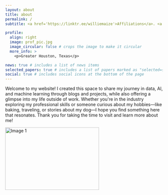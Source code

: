 ```yaml
---
layout: about
title: about
permalink: /
subtitle: <a href='https://linktr.ee/williemaize'>Affiliations</a>. <a href='https://hihello.me/p/e51e021a-872b-4c2c-9c66-88bd9e69c354'>Contacts</a>. All Things Data

profile:
  align: right
  image: prof_pic.jpg
  image_circular: false # crops the image to make it circular
  more_info: >
    <p>Greater Houston, Texas</p>

news: true # includes a list of news items
selected_papers: true # includes a list of papers marked as "selected={true}"
social: true # includes social icons at the bottom of the page
---
```


Welcome to my website! I created this space to share my journey in data, AI, and machine learning through blogs and projects, while also offering a glimpse into my life outside of work. Whether you're in the industry exploring my professional skills or someone curious about my hobbies—like baking, traveling, or stories about my dog—I hope you find something here that resonates. Thank you for taking the time to visit and learn more about me!

<div id="carousel" style="position:relative; width:300px; height:200px;">
  <img class="carousel-img" src="https://plus.unsplash.com/premium_photo-1736437251499-9b5d6f0a9a53?q=80&w=2070&auto=format&fit=crop&ixlib=rb-4.0.3&ixid=M3wxMjA3fDB8MHxwaG90by1wYWdlfHx8fGVufDB8fHx8fA%3D%3D" alt="Image 1" style="width:100%; height:100%; position:absolute; display:block;">
  <img class="carousel-img" src="https://images.unsplash.com/photo-1736131660777-8b7aa6bb0efe?q=80&w=2070&auto=format&fit=crop&ixlib=rb-4.0.3&ixid=M3wxMjA3fDB8MHxwaG90by1wYWdlfHx8fGVufDB8fHx8fA%3D%3D" alt="Image 2" style="width:100%; height:100%; position:absolute; display:none;">
  <img class="carousel-img" src="https://images.unsplash.com/photo-1736437381508-9f19d2936f7c?q=80&w=1974&auto=format&fit=crop&ixlib=rb-4.0.3&ixid=M3wxMjA3fDB8MHxwaG90by1wYWdlfHx8fGVufDB8fHx8fA%3D%3D" alt="Image 3" style="width:100%; height:100%; position:absolute; display:none;">
  <a href="https://www.reddit.com/r/nba/" target="_blank" style="position:absolute; width:100%; height:100%; top:0; left:0;"></a>
</div>

<script>
  let images = document.querySelectorAll('.carousel-img');
  let currentIndex = 0;

  function rotateCarousel() {
    images[currentIndex].style.display = 'none';
    currentIndex = (currentIndex + 1) % images.length;
    images[currentIndex].style.display = 'block';
  }

  setInterval(rotateCarousel, 3000); // Rotate every 3 seconds
</script>

<!---
Write your biography here. Tell the world about yourself. Link to your favorite [subreddit](http://reddit.com). You can put a picture in, too. The code is already in, just name your picture `prof_pic.jpg` and put it in the `img/` folder.

Put your address / P.O. box / other info right below your picture. You can also disable any of these elements by editing `profile` property of the YAML header of your `_pages/about.md`. Edit `_bibliography/papers.bib` and Jekyll will render your [publications page](/al-folio/publications/) automatically.

Link to your social media connections, too. This theme is set up to use [Font Awesome icons](https://fontawesome.com/) and [Academicons](https://jpswalsh.github.io/academicons/), like the ones below. Add your Facebook, Twitter, LinkedIn, Google Scholar, or just disable all of them.

-->
